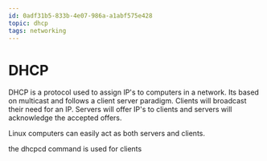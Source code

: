 ```yaml
---
id: 0adf31b5-833b-4e07-986a-a1abf575e428
topic: dhcp
tags: networking
---
```


# DHCP

DHCP is a protocol used to assign IP's to computers in a network.
Its based on multicast and follows a client server paradigm.
Clients will broadcast their need for an IP. Servers will offer IP's to clients and servers will acknowledge the accepted offers.

Linux computers can easily act as both servers and clients.

the dhcpcd command is used for clients
